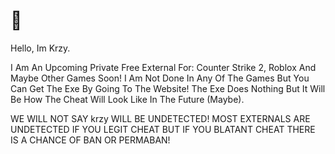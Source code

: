 # 👀
Hello, Im Krzy.





I Am An Upcoming Private Free External For: Counter Strike 2, Roblox And Maybe Other Games Soon!
I Am Not Done In Any Of The Games But You Can Get The Exe By Going To The Website!
The Exe Does Nothing But It Will Be How The Cheat Will Look Like In The Future (Maybe).


WE WILL NOT SAY krzy WILL BE UNDETECTED!
MOST EXTERNALS ARE UNDETECTED IF YOU LEGIT CHEAT BUT IF YOU BLATANT CHEAT THERE IS A CHANCE OF BAN OR PERMABAN!
